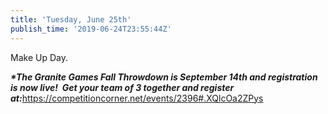 ```yaml
---
title: 'Tuesday, June 25th'
publish_time: '2019-06-24T23:55:44Z'
---
```


Make Up Day.

***\*The Granite Games Fall Throwdown is September 14th and registration
is now live!  Get your team of 3 together and register
at:***<https://competitioncorner.net/events/2396#.XQlcOa2ZPys>
